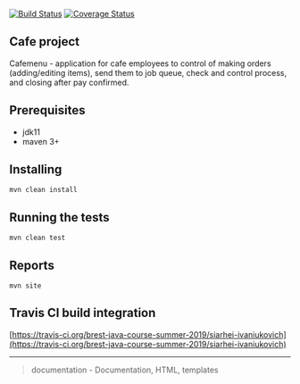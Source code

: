 [![Build Status](https://travis-ci.org/brest-java-course-summer-2019/siarhei-ivaniukovich.svg?branch=master)](https://travis-ci.org/brest-java-course-summer-2019/siarhei-ivaniukovich)
[![Coverage Status](https://coveralls.io/repos/github/brest-java-course-summer-2019/siarhei-ivaniukovich/badge.svg?branch=master)](https://coveralls.io/github/brest-java-course-summer-2019/siarhei-ivaniukovich?branch=master)


## Cafe project
 Cafemenu - application for cafe employees to control of making orders (adding/editing items), send them to job queue, check and control process, and closing after pay confirmed.

## Prerequisites
- jdk11
- maven 3+

## Installing  
`mvn clean install`
  
## Running the tests  
`mvn clean test`

## Reports
`mvn site`

## Travis CI build integration
[https://travis-ci.org/brest-java-course-summer-2019/siarhei-ivaniukovich](https://travis-ci.org/brest-java-course-summer-2019/siarhei-ivaniukovich)
  
---
> documentation - Documentation, HTML, templates
